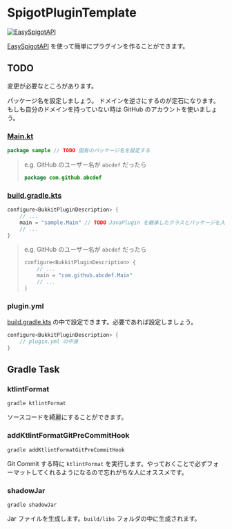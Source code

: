 # SpigotPluginTemplate
[![EasySpigotAPI](https://img.shields.io/badge/EasySpigotAPI-%E2%AC%85-4D4.svg)](https://github.com/sya-ri/EasySpigotAPI)

[EasySpigotAPI](https://github.com/sya-ri/EasySpigotAPI) を使って簡単にプラグインを作ることができます。

## TODO
変更が必要なところがあります。

パッケージ名を設定しましょう。 ドメインを逆さにするのが定石になります。もしも自分のドメインを持っていない時は GitHub のアカウントを使いましょう。

### [Main.kt](src/main/kotlin/sample/Main.kt)

```kotlin
package sample // TODO 固有のパッケージ名を設定する
```

> e.g. GitHub のユーザー名が `abcdef` だったら
> 
> ```kotlin
> package com.github.abcdef
> ```

### [build.gradle.kts](build.gradle.kts)

```kotlin
configure<BukkitPluginDescription> {
    // ...
    main = "sample.Main" // TODO JavaPlugin を継承したクラスとパッケージを入力する
    // ...
}
```
> e.g. GitHub のユーザー名が `abcdef` だったら
>
> ```kotlin
> configure<BukkitPluginDescription> {
>     // ...
>     main = "com.github.abcdef.Main"
>     // ...
> }
> ```

### plugin.yml

[build.gradle.kts](build.gradle.kts) の中で設定できます。必要であれば設定しましょう。

```kotlin
configure<BukkitPluginDescription> {
    // plugin.yml の中身
}
```

## Gradle Task

### ktlintFormat
```
gradle ktlintFormat
```

ソースコードを綺麗にすることができます。

### addKtlintFormatGitPreCommitHook
```
gradle addKtlintFormatGitPreCommitHook
```

Git Commit する時に `ktlintFormat` を実行します。やっておくことで必ずフォーマットしてくれるようになるので忘れがちな人にオススメです。

### shadowJar
```
gradle shadowJar
```

Jar ファイルを生成します。`build/libs` フォルダの中に生成されます。